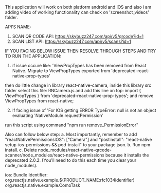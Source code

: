 This application will work on both platform android and iOS and also i am adding video of working functionality can check on 'screenshot_videos' folder.

API'S NAME:

1. SCAN QR CODE API: https://skybuzz247.com/api/v5/qrcode?id=1
2. SCAN LIST API: https://skybuzz247.com/api/v5/scans?id=1


IF YOU FACING BELOW ISSUE THEN RESOLVE THROUGH STEPS AND TRY TO RUN THE APPLICATION:

1. if issue occure like: 'ViewPropTypes has been removed from React Native. Migrate to ViewPropTypes exported from 'deprecated-react-native-prop-types'

then do little change in library react-native-camera, inside this library src folder select this file:
RNCamera.js and add this line on top: 
import { ViewPropTypes } from 'deprecated-react-native-prop-types';
and remove ViewPropTypes from react-native;

2. If facing issue of 'For IOS getting ERROR TypeError: null is not an object evaluating 'NativeModule.requestPermission'

run this script using command "npm run remove_PermissionError"

Also can follow below step:
a. Most importantly, remember to add "reactNativePermissionsIOS": ["Camera"] and "postinstall": "react-native setup-ios-permissions && pod-install" to your package.json.
b. Run npm install.
c. Delete node_modules/react-native-qrcode-scanner/node_modules/react-native-permissions because it installs the deprecated 2.0.2. (You'll need to do this each time you clear your node_modules).

ios: 
Bundle Identifier: org.reactjs.native.example.$(PRODUCT_NAME:rfc1034identifier)
org.reactjs.native.example.ComoTask


